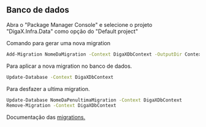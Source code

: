 ## Banco de dados

Abra o "Package Manager Console" e selecione o projeto "DigaX.Infra.Data" como opção do "Default project"

Comando para gerar uma nova migration
```bash
Add-Migration NomeDaMigration -Context DigaXDbContext -OutputDir Contexts/DigaXDb/Migrations
```
Para aplicar a nova migration no banco de dados.
```bash
Update-Database -Context DigaXDbContext
```

Para desfazer a ultima migration.
```bash
Update-Database NomeDaPenultimaMigration -Context DigaXDbContext
Remove-Migration -Context DigaXDbContext
```

Documentação das [migrations.](https://docs.microsoft.com/pt-br/ef/core/managing-schemas/migrations/)
